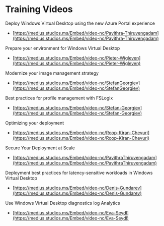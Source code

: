 # Training Videos

Deploy Windows Virtual Desktop using the new Azure Portal experience
- [https://medius.studios.ms/Embed/video-nc/Pavithra-Thiruvengadam](https://medius.studios.ms/Embed/video-nc/Pavithra-Thiruvengadam)

Prepare your environment for Windows Virtual Desktop
- [https://medius.studios.ms/Embed/video-nc/Pieter-Wigleven](https://medius.studios.ms/Embed/video-nc/Pieter-Wigleven)

Modernize your image management strategy
- [https://medius.studios.ms/Embed/video-nc/StefanGeorgiev](https://medius.studios.ms/Embed/video-nc/StefanGeorgiev)

Best practices for profile management with FSLogix
- [https://medius.studios.ms/Embed/video-nc/Stefan-Georgiev](https://medius.studios.ms/Embed/video-nc/Stefan-Georgiev)

Optimizing your deployment
- [https://medius.studios.ms/Embed/video-nc/Roop-Kiran-Chevuri](https://medius.studios.ms/Embed/video-nc/Roop-Kiran-Chevuri)

Secure Your Deployment at Scale
- [https://medius.studios.ms/Embed/video-nc/PavithraThiruvengadam](https://medius.studios.ms/Embed/video-nc/PavithraThiruvengadam)

Deployment best practices for latency-sensitive workloads in Windows Virtual Desktop
- [https://medius.studios.ms/Embed/video-nc/Denis-Gundarev](https://medius.studios.ms/Embed/video-nc/Denis-Gundarev)

Use Windows Virtual Desktop diagnostics log Analytics
- [https://medius.studios.ms/Embed/video-nc/Eva-Seydl](https://medius.studios.ms/Embed/video-nc/Eva-Seydl)